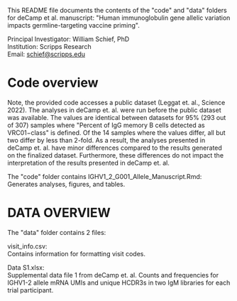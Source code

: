 This README file documents the contents of the "code" and "data" folders for deCamp et al. manuscript: "Human immunoglobulin gene allelic variation impacts germline-targeting vaccine priming".

Principal Investigator: William Schief, PhD <br>
Institution: Scripps Research <br>
Email: schief@scripps.edu <br>

# Code overview
Note, the provided code accesses a public dataset (Leggat et. al., Science 2022).  The analyses in deCamp et. al. were run before the public dataset was available. The values are identical between datasets for 95% (293 out of 307) samples where "Percent of IgG memory B cells detected as VRC01−class" is defined.  Of the 14 samples where the values differ, all but two differ by less than 2-fold.  As a result, the analyses presented in deCamp et. al. have minor differences compared to the results generated on the finalized dataset. Furthermore, these differences do not impact the interpretation of the results presented in deCamp et. al.

The "code" folder contains IGHV1_2_G001_Allele_Manuscript.Rmd: 
Generates analyses, figures, and tables.

# DATA OVERVIEW

The "data" folder contains 2 files: <br>

visit_info.csv: <br>
Contains information for formatting visit codes.

Data S1.xlsx: <br>
Supplemental data file 1 from deCamp et. al. Counts and frequencies for IGHV1-2 allele mRNA UMIs and unique HCDR3s in two IgM libraries for each trial participant.
